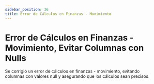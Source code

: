 ```yaml
---
sidebar_position: 36
title: Error de Cálculos en Finanzas - Movimiento
---
```


# Error de Cálculos en Finanzas - Movimiento, Evitar Columnas con Nulls

Se corrigió un error de cálculos en finanzas - movimiento, evitando columnas con valores null y asegurando que los cálculos sean precisos.
